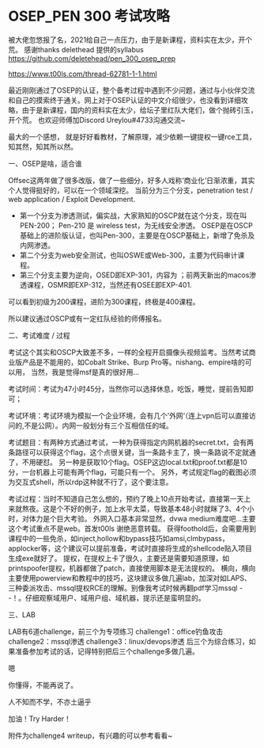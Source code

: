 # OSEP_PEN 300 考试攻略

被大佬忽悠报了名，2021给自己一点压力，由于是新课程，资料实在太少，开个荒。
感谢thanks delethead 提供的syllabus
https://github.com/deletehead/pen_300_osep_prep 


https://www.t00ls.com/thread-62781-1-1.html

最近刚刚通过了OSEP的认证，整个备考过程中遇到不少问题，通过与小伙伴交流和自己的摸索终于通关。网上对于OSEP认证的中文介绍很少，也没看到详细攻略，由于是新课程，国内的资料实在太少，给坛子里红队大佬们，做个抛砖引玉，开个荒。
也欢迎师傅加Discord Ureylou#4733沟通交流~


最大的一个感想， 就是好好看教材，了解原理，减少依赖一键提权一键rce工具，知其然，知其所以然。

一、OSEP是啥，适合谁

Offsec这两年做了很多改版，做了一些细分，好多人戏称‘商业化’日渐浓重，其实个人觉得挺好的，可以在一个领域深挖。
当前分为三个分支，penetration test / web application / Exploit Development.
- 第一个分支为渗透测试，偏实战，大家熟知的OSCP就在这个分支，现在叫PEN-200；  Pen-210 是 wireless test，为无线安全渗透。
OSEP是在OSCP基础上的进阶版认证，也叫Pen-300，主要是在OSCP基础上，新增了免杀及内网渗透。
- 第二个分支为web安全测试，也叫OSWE或Web-300，主要为代码审计课程。
- 第三个分支主要为逆向，OSED即EXP-301，内容为 ；前两天新出的macos渗透课程，OSMR即EXP-312，当然还有OSEE即EXP-401.


可以看到初级为200课程，进阶为300课程，终极是400课程。

所以建议通过OSCP或有一定红队经验的师傅报名。

二、考试难度 / 过程

考试这个其实和OSCP大致差不多，一样的全程开启摄像头视频监考。当然考试商业版产品是不能用的，如Cobalt Strike、Burp Pro等。nishang、empire啥的可以用， 当然，我是觉得msf是真的很好用...

考试时间：考试为47小时45分，当然你可以选择休息，吃饭，睡觉，提前告知即可；

考试环境：考试环境为模拟一个企业环境，会有几个’外网‘（连上vpn后可以直接访问的,不是公网）。内网一般划分有三个互相信任的域。

考试题目：有两种方式通过考试，一种为获得指定内网机器的secret.txt，会有两条路径可以获得这个flag，这个点很关键，当一条路卡主了，换一条路说不定就通了，不用硬怼。
另一种是获取10个flag。OSEP这边local.txt和proof.txt都是10分，一台机器上可能有两个flag，可能只有一个。
另外，考试规定flag的截图必须为交互式shell，所以rdp这种就不行了，这个要注意。

考试过程：当时不知道自己怎么想的，预约了晚上10点开始考试，直接第一天上来就熬夜。这是个不好的例子，加上水平太菜，导致基本48小时就眯了3、4个小时，对体力是个巨大考验。
外网入口基本非常显然，dvwa medium难度吧...主要这个考试重点不是web。首发t00ls 谢绝恶意转载。
获得foothold后，会需要用到课程中的一些免杀，如inject,hollow和bypass技巧如amsi,clmbypass，applocker等，这个建议可以提前准备，考试时直接将生成的shellcode贴入项目生成exe就好了。
提权，在提权上卡了很久，主要还是需要知道原理，如printspoofer提权，机器都做了patch，直接使用脚本是无法提权的。
横向，横向主要使用powerview和教程中的技巧，这块建议多做几遍lab，加深对如LAPS、三种委派攻击、mssql提权RCE的理解。别像我考试时候再翻pdf学习mssql - -！。仔细观察域用户、域用户组、域机器，提示还是蛮明显的。

三、LAB

LAB有6道challenge，前三个为专项练习
challenge1：office钓鱼攻击
challenge2：mssql渗透
challenge3：linux/devops渗透
后三个为综合练习，如果准备参加考试的话，记得特别把后三个challenge多做几遍。

嗯

你懂得，不能再说了。


人不知而不学，不亦土逼乎

加油！Try Harder！

附件为challenge4 writeup，有兴趣的可以参考看看~

